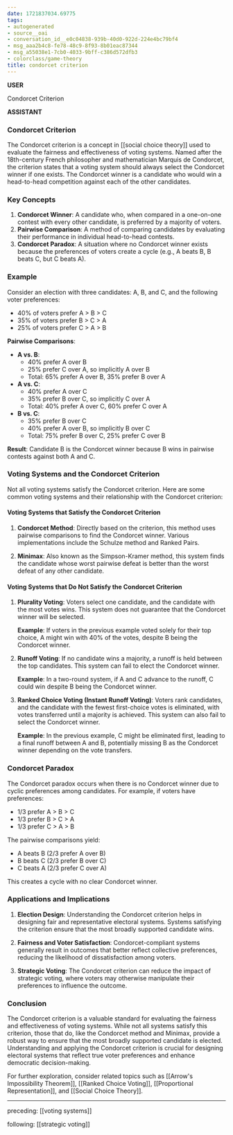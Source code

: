 ```yaml
---
date: 1721837034.69775
tags:
- autogenerated
- source__oai
- conversation_id__e0c04838-939b-40d0-922d-224e4bc79bf4
- msg_aaa2b4c8-fe78-48c9-8f93-8b01eac87344
- msg_a55038e1-7cb0-4033-9bff-c386d572dfb3
- colorclass/game-theory
title: condorcet criterion
---
```


**USER**

Condorcet Criterion


**ASSISTANT**

### Condorcet Criterion

The Condorcet criterion is a concept in [[social choice theory]] used to evaluate the fairness and effectiveness of voting systems. Named after the 18th-century French philosopher and mathematician Marquis de Condorcet, the criterion states that a voting system should always select the Condorcet winner if one exists. The Condorcet winner is a candidate who would win a head-to-head competition against each of the other candidates.

### Key Concepts

1. **Condorcet Winner**: A candidate who, when compared in a one-on-one contest with every other candidate, is preferred by a majority of voters.
2. **Pairwise Comparison**: A method of comparing candidates by evaluating their performance in individual head-to-head contests.
3. **Condorcet Paradox**: A situation where no Condorcet winner exists because the preferences of voters create a cycle (e.g., A beats B, B beats C, but C beats A).

### Example

Consider an election with three candidates: A, B, and C, and the following voter preferences:

- 40% of voters prefer A > B > C
- 35% of voters prefer B > C > A
- 25% of voters prefer C > A > B

**Pairwise Comparisons**:

- **A vs. B**:
  - 40% prefer A over B
  - 25% prefer C over A, so implicitly A over B
  - Total: 65% prefer A over B, 35% prefer B over A
- **A vs. C**:
  - 40% prefer A over C
  - 35% prefer B over C, so implicitly C over A
  - Total: 40% prefer A over C, 60% prefer C over A
- **B vs. C**:
  - 35% prefer B over C
  - 40% prefer A over B, so implicitly B over C
  - Total: 75% prefer B over C, 25% prefer C over B

**Result**: Candidate B is the Condorcet winner because B wins in pairwise contests against both A and C.

### Voting Systems and the Condorcet Criterion

Not all voting systems satisfy the Condorcet criterion. Here are some common voting systems and their relationship with the Condorcet criterion:

#### Voting Systems that Satisfy the Condorcet Criterion

1. **Condorcet Method**: Directly based on the criterion, this method uses pairwise comparisons to find the Condorcet winner. Various implementations include the Schulze method and Ranked Pairs.

2. **Minimax**: Also known as the Simpson-Kramer method, this system finds the candidate whose worst pairwise defeat is better than the worst defeat of any other candidate.

#### Voting Systems that Do Not Satisfy the Condorcet Criterion

1. **Plurality Voting**: Voters select one candidate, and the candidate with the most votes wins. This system does not guarantee that the Condorcet winner will be selected.
   
   **Example**: If voters in the previous example voted solely for their top choice, A might win with 40% of the votes, despite B being the Condorcet winner.

2. **Runoff Voting**: If no candidate wins a majority, a runoff is held between the top candidates. This system can fail to elect the Condorcet winner.

   **Example**: In a two-round system, if A and C advance to the runoff, C could win despite B being the Condorcet winner.

3. **Ranked Choice Voting (Instant Runoff Voting)**: Voters rank candidates, and the candidate with the fewest first-choice votes is eliminated, with votes transferred until a majority is achieved. This system can also fail to select the Condorcet winner.

   **Example**: In the previous example, C might be eliminated first, leading to a final runoff between A and B, potentially missing B as the Condorcet winner depending on the vote transfers.

### Condorcet Paradox

The Condorcet paradox occurs when there is no Condorcet winner due to cyclic preferences among candidates. For example, if voters have preferences:

- 1/3 prefer A > B > C
- 1/3 prefer B > C > A
- 1/3 prefer C > A > B

The pairwise comparisons yield:

- A beats B (2/3 prefer A over B)
- B beats C (2/3 prefer B over C)
- C beats A (2/3 prefer C over A)

This creates a cycle with no clear Condorcet winner.

### Applications and Implications

1. **Election Design**: Understanding the Condorcet criterion helps in designing fair and representative electoral systems. Systems satisfying the criterion ensure that the most broadly supported candidate wins.
   
2. **Fairness and Voter Satisfaction**: Condorcet-compliant systems generally result in outcomes that better reflect collective preferences, reducing the likelihood of dissatisfaction among voters.

3. **Strategic Voting**: The Condorcet criterion can reduce the impact of strategic voting, where voters may otherwise manipulate their preferences to influence the outcome.

### Conclusion

The Condorcet criterion is a valuable standard for evaluating the fairness and effectiveness of voting systems. While not all systems satisfy this criterion, those that do, like the Condorcet method and Minimax, provide a robust way to ensure that the most broadly supported candidate is elected. Understanding and applying the Condorcet criterion is crucial for designing electoral systems that reflect true voter preferences and enhance democratic decision-making.

For further exploration, consider related topics such as [[Arrow's Impossibility Theorem]], [[Ranked Choice Voting]], [[Proportional Representation]], and [[Social Choice Theory]].


---

preceding: [[voting systems]]  


following: [[strategic voting]]